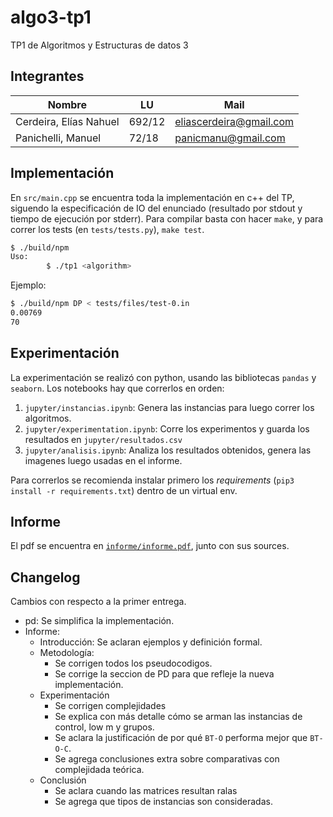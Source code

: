 # algo3-tp1

TP1 de Algoritmos y Estructuras de datos 3

## Integrantes

| Nombre                 | LU     | Mail                    |
| ---------------------- | ------ | ----------------------- |
| Cerdeira, Elías Nahuel | 692/12 | eliascerdeira@gmail.com |
| Panichelli, Manuel     | 72/18  | panicmanu@gmail.com     |

## Implementación

En `src/main.cpp` se encuentra toda la implementación en c++ del TP, siguendo la
especificación de IO del enunciado (resultado por stdout y tiempo de ejecución
por stderr). Para compilar basta con hacer `make`, y para correr los tests
(en `tests/tests.py`), `make test`.

```bash
$ ./build/npm
Uso:
        $ ./tp1 <algorithm>
```

Ejemplo:

```bash
$ ./build/npm DP < tests/files/test-0.in
0.00769
70
```

## Experimentación

La experimentación se realizó con python, usando las bibliotecas `pandas` y
`seaborn`. Los notebooks hay que correrlos en orden:

1. `jupyter/instancias.ipynb`: Genera las instancias para luego correr los
   algoritmos.
2. `jupyter/experimentation.ipynb`: Corre los experimentos y guarda los
   resultados en `jupyter/resultados.csv`
3. `jupyter/analisis.ipynb`: Analiza los resultados obtenidos, genera las
   imagenes luego usadas en el informe.

Para correrlos se recomienda instalar primero los *requirements* (`pip3 install
-r requirements.txt`) dentro de un virtual env.

## Informe

El pdf se encuentra en [`informe/informe.pdf`](informe/informe.pdf), junto con
sus sources.

## Changelog

Cambios con respecto a la primer entrega.

- pd: Se simplifica la implementación.
- Informe:
  - Introducción: Se aclaran ejemplos y definición formal.
  - Metodología:
    - Se corrigen todos los pseudocodigos.
    - Se corrige la seccion de PD para que refleje la nueva implementación.
  - Experimentación
    - Se corrigen complejidades
    - Se explica con más detalle cómo se arman las instancias de control, low m y grupos.
    - Se aclara la justificación de por qué `BT-O` performa mejor que `BT-O-C`.
    - Se agrega conclusiones extra sobre comparativas con complejidada teórica.
  - Conclusión
    - Se aclara cuando las matrices resultan ralas
    - Se agrega que tipos de instancias son consideradas.
